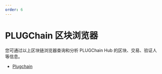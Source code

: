 ```yaml
---
order: 6
---
```


# PLUGChain 区块浏览器

您可通过以上区块链浏览器查询和分析 PLUGChain Hub 的区块、交易、验证人等信息。

- [Plugchain](https://www.plugchain.network/)
